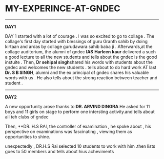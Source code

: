 # MY-EXPERINCE-AT-GNDEC

***

**DAY1**

 DAY 1 started with a lot of courage . I was so excited to go to collage . The collage's first day started with blessings of guru Granth sahib  by doing kirtaan and ardas by collage gurudawara sahib baba ji .
Afterwards,at the collage auditorium, the alumni of gndec **IAS**  **Harleen** **kaur** delivered a such a good lecture to all the new students and tells about the gndec is the good instuite . 
Then,  **Dr sehipal singh**shared  his words with students about the gndec and welcomes the new students . tells about to do hard work
AT last **Dr. S B SINGH**, alumni and the ex principal of gndec shares his valuable words with us . He also tells about the strong reaction between teacher and student .

***
**DAY2**

A new opportunity arose thanks to **DR. ARVIND DINGRA**.He asked for 11 boys and 11 girls on stage to perform one intersting activity.and tells about all teh clubs of gndec 

Then, **DR. H.S RAI, the controller of examination , he spoke about , his perspective on examinations was fascinating , viewing them as opportunities to shine. 

unexpectedly , DR.H.S Rai selected 10  students to work with him .then lists goes to 50 members and tells about hius acheviments 
